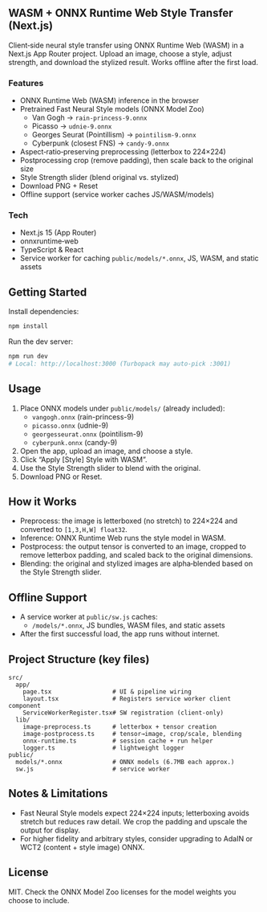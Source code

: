 ## WASM + ONNX Runtime Web Style Transfer (Next.js)

Client‑side neural style transfer using ONNX Runtime Web (WASM) in a Next.js App Router project. Upload an image, choose a style, adjust strength, and download the stylized result. Works offline after the first load.

### Features

- ONNX Runtime Web (WASM) inference in the browser
- Pretrained Fast Neural Style models (ONNX Model Zoo)
  - Van Gogh → `rain-princess-9.onnx`
  - Picasso → `udnie-9.onnx`
  - Georges Seurat (Pointillism) → `pointilism-9.onnx`
  - Cyberpunk (closest FNS) → `candy-9.onnx`
- Aspect‑ratio‑preserving preprocessing (letterbox to 224×224)
- Postprocessing crop (remove padding), then scale back to the original size
- Style Strength slider (blend original vs. stylized)
- Download PNG + Reset
- Offline support (service worker caches JS/WASM/models)

### Tech

- Next.js 15 (App Router)
- onnxruntime‑web
- TypeScript & React
- Service worker for caching `public/models/*.onnx`, JS, WASM, and static assets

## Getting Started

Install dependencies:

```bash
npm install
```

Run the dev server:

```bash
npm run dev
# Local: http://localhost:3000 (Turbopack may auto‑pick :3001)
```

## Usage

1. Place ONNX models under `public/models/` (already included):
   - `vangogh.onnx` (rain-princess-9)
   - `picasso.onnx` (udnie-9)
   - `georgesseurat.onnx` (pointilism-9)
   - `cyberpunk.onnx` (candy-9)
2. Open the app, upload an image, and choose a style.
3. Click “Apply [Style] Style with WASM”.
4. Use the Style Strength slider to blend with the original.
5. Download PNG or Reset.

## How it Works

- Preprocess: the image is letterboxed (no stretch) to 224×224 and converted to `[1,3,H,W] float32`.
- Inference: ONNX Runtime Web runs the style model in WASM.
- Postprocess: the output tensor is converted to an image, cropped to remove letterbox padding, and scaled back to the original dimensions.
- Blending: the original and stylized images are alpha‑blended based on the Style Strength slider.

## Offline Support

- A service worker at `public/sw.js` caches:
  - `/models/*.onnx`, JS bundles, WASM files, and static assets
- After the first successful load, the app runs without internet.

## Project Structure (key files)

```
src/
  app/
    page.tsx                 # UI & pipeline wiring
    layout.tsx               # Registers service worker client component
    ServiceWorkerRegister.tsx# SW registration (client-only)
  lib/
    image-preprocess.ts      # letterbox + tensor creation
    image-postprocess.ts     # tensor→image, crop/scale, blending
    onnx-runtime.ts          # session cache + run helper
    logger.ts                # lightweight logger
public/
  models/*.onnx              # ONNX models (6.7MB each approx.)
  sw.js                      # service worker
```

## Notes & Limitations

- Fast Neural Style models expect 224×224 inputs; letterboxing avoids stretch but reduces raw detail. We crop the padding and upscale the output for display.
- For higher fidelity and arbitrary styles, consider upgrading to AdaIN or WCT2 (content + style image) ONNX.

## License

MIT. Check the ONNX Model Zoo licenses for the model weights you choose to include.
